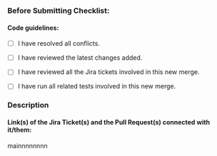 ### Before Submitting Checklist:

#### Code guidelines: 

<!--- Put an X between brackets to set the checklist item as done. -->

<!--- Make sure that all conflicts were resolved so that previously added functions and/or tests aren't affected. -->

- [ ] I have resolved all conflicts.
- [ ] I have reviewed the latest changes added.
- [ ] I have reviewed all the Jira tickets involved in this new merge.
- [ ] I have run all related tests involved in this new merge.


### Description

<!--- Describe what is being merged. Remember to include all the changes made after merging your feature branch into the development branch. -->

#### Link(s) of the Jira Ticket(s) and the Pull Request(s) connected with it/them:

<!--- Create a list of: [Jira Ticket ID](link) | [Pull Request](link). -->


mainnnnnnnn
